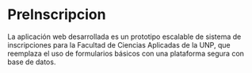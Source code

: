 # PreInscripcion
La aplicación web desarrollada es un prototipo escalable de sistema de inscripciones para la Facultad de Ciencias Aplicadas de la UNP, que reemplaza el uso de formularios básicos con una plataforma segura con base de datos.
